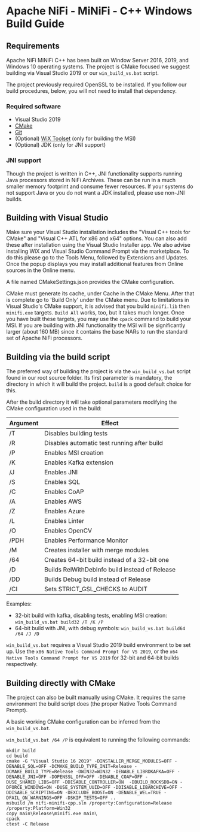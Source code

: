 <!--
  Licensed to the Apache Software Foundation (ASF) under one or more
  contributor license agreements.  See the NOTICE file distributed with
  this work for additional information regarding copyright ownership.
  The ASF licenses this file to You under the Apache License, Version 2.0
  (the "License"); you may not use this file except in compliance with
  the License.  You may obtain a copy of the License at
      http://www.apache.org/licenses/LICENSE-2.0
  Unless required by applicable law or agreed to in writing, software
  distributed under the License is distributed on an "AS IS" BASIS,
  WITHOUT WARRANTIES OR CONDITIONS OF ANY KIND, either express or implied.
  See the License for the specific language governing permissions and
  limitations under the License.
-->

# Apache NiFi -  MiNiFi - C++ Windows Build Guide

## Requirements

Apache NiFi MiNiFi C++ has been built on Window Server 2016, 2019, and Windows 10 operating systems. The project is CMake focused we suggest building via Visual Studio 2019 or our `win_build_vs.bat` script.

The project previously required OpenSSL to be installed. If you follow our build procedures, below, you will not need to install that dependency.

### Required software

 - Visual Studio 2019
 - [CMake](https://cmake.org/download/)
 - [Git](https://git-scm.com/download/win)
 - (Optional) [WiX Toolset](https://wixtoolset.org/releases/) (only for building the MSI)
 - (Optional) JDK (only for JNI support)

### JNI support
Though the project is written in C++, JNI functionality supports running Java processors stored in NiFi Archives. These can be run
in a much smaller memory footprint and consume fewer resources. If your systems do not support Java or you do not want a JDK installed, please use non-JNI builds.

## Building with Visual Studio

Make sure your Visual Studio installation includes the "Visual C++ tools for CMake" and "Visual C++ ATL for x86 and x64" options.
You can also add these after installation using the Visual Studio Installer app. We also advise
installing WiX and Visual Studio Command Prompt via the marketplace. To do this please go to the Tools Menu, followed by Extensions and Updates. Once the popup displays you
may install additional features from Online sources in the Online menu.

A file named CMakeSettings.json provides the CMake configuration.

CMake must generate its cache, under Cache in the CMake Menu. After that is complete go to 'Build Only' under the CMake menu. Due to limitations in Visual Studio's CMake support, it is advised
that you build `minifi.lib` then `minifi.exe` targets.  `Build All` works, too, but it takes much longer.
Once you have built these targets, you may use the `cpack` command to build your MSI. If you are building with JNI functionality the MSI will be
significantly larger (about 160 MB) since it contains the base NARs to run the standard set of Apache NiFi processors.

## Building via the build script

The preferred way of building the project is via the `win_build_vs.bat` script found in our root source folder. Its first parameter is mandatory, the directory in which it will build the project. `build` is a good default choice for this.

After the build directory it will take optional parameters modifying the CMake configuration used in the build:

| Argument | Effect |
|----------|------------------------------------------------|
| /T | Disables building tests |
| /R | Disables automatic test running after build |
| /P | Enables MSI creation |
| /K | Enables Kafka extension |
| /J | Enables JNI |
| /S | Enables SQL |
| /C | Enables CoAP |
| /A | Enables AWS |
| /Z | Enables Azure |
| /L | Enables Linter |
| /O | Enables OpenCV |
| /PDH | Enables Performance Monitor |
| /M | Creates installer with merge modules |
| /64 | Creates 64-bit build instead of a 32-bit one |
| /D | Builds RelWithDebInfo build instead of Release |
| /DD | Builds Debug build instead of Release |
| /CI | Sets STRICT_GSL_CHECKS to AUDIT |

Examples:
 - 32-bit build with kafka, disabling tests, enabling MSI creation: `win_build_vs.bat build32 /T /K /P`
 - 64-bit build with JNI, with debug symbols: `win_build_vs.bat build64 /64 /J /D`

`win_build_vs.bat` requires a Visual Studio 2019 build environment to be set up. Use the `x86 Native Tools Command Prompt for VS 2019`, or the `x64 Native Tools Command Prompt for VS 2019` for 32-bit and 64-bit builds respectively.

## Building directly with CMake

The project can also be built manually using CMake. It requires the same environment the build script does (the proper Native Tools Command Prompt).

A basic working CMake configuration can be inferred from the `win_build_vs.bat`.

`win_build_vs.bat /64 /P` is equivalent to running the following commands:

```
mkdir build
cd build
cmake -G "Visual Studio 16 2019" -DINSTALLER_MERGE_MODULES=OFF -DENABLE_SQL=OFF -DCMAKE_BUILD_TYPE_INIT=Release -DCMAKE_BUILD_TYPE=Release -DWIN32=WIN32 -DENABLE_LIBRDKAFKA=OFF -DENABLE_JNI=OFF -DOPENSSL_OFF=OFF -DENABLE_COAP=OFF -DUSE_SHARED_LIBS=OFF -DDISABLE_CONTROLLER=ON  -DBUILD_ROCKSDB=ON -DFORCE_WINDOWS=ON -DUSE_SYSTEM_UUID=OFF -DDISABLE_LIBARCHIVE=OFF -DDISABLE_SCRIPTING=ON -DEXCLUDE_BOOST=ON -DENABLE_WEL=TRUE -DFAIL_ON_WARNINGS=OFF -DSKIP_TESTS=OFF ..
msbuild /m nifi-minifi-cpp.sln /property:Configuration=Release /property:Platform=Win32
copy main\Release\minifi.exe main\
cpack
ctest -C Release
```
